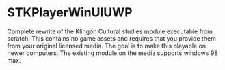 # STKPlayerWinUIUWP
 Complete rewrite of the Klingon Cultural studies module executable from scratch. This contains no game assets and requires that you provide them from your original licensed media.  The goal is to make this playable on newer computers.  The existing module on the media supports windows 98 max.
